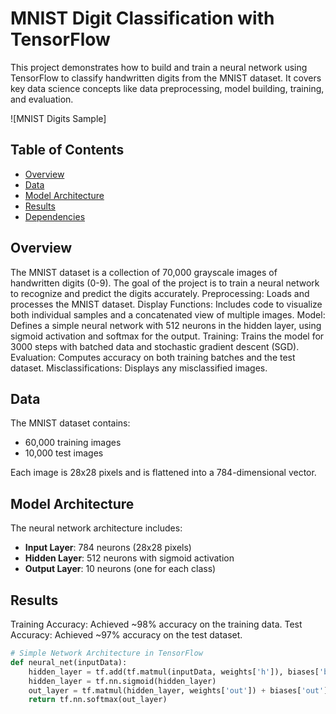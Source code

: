# MNIST Digit Classification with TensorFlow

This project demonstrates how to build and train a neural network using TensorFlow to classify handwritten digits from the MNIST dataset. It covers key data science concepts like data preprocessing, model building, training, and evaluation.

![MNIST Digits Sample]

## Table of Contents

- [Overview](#overview)
- [Data](#data)
- [Model Architecture](#model-architecture)
- [Results](#results)
- [Dependencies](#dependencies)

## Overview
The MNIST dataset is a collection of 70,000 grayscale images of handwritten digits (0-9). The goal of the project is to train a neural network to recognize and predict the digits accurately.
Preprocessing: Loads and processes the MNIST dataset.
Display Functions: Includes code to visualize both individual samples and a concatenated view of multiple images.
Model: Defines a simple neural network with 512 neurons in the hidden layer, using sigmoid activation and softmax for the output.
Training: Trains the model for 3000 steps with batched data and stochastic gradient descent (SGD).
Evaluation: Computes accuracy on both training batches and the test dataset.
Misclassifications: Displays any misclassified images.

## Data
The MNIST dataset contains:
- 60,000 training images
- 10,000 test images

Each image is 28x28 pixels and is flattened into a 784-dimensional vector.

## Model Architecture
The neural network architecture includes:
- **Input Layer**: 784 neurons (28x28 pixels)
- **Hidden Layer**: 512 neurons with sigmoid activation
- **Output Layer**: 10 neurons (one for each class)
## Results
Training Accuracy: Achieved ~98% accuracy on the training data.
Test Accuracy: Achieved ~97% accuracy on the test dataset.
```python
# Simple Network Architecture in TensorFlow
def neural_net(inputData):
    hidden_layer = tf.add(tf.matmul(inputData, weights['h']), biases['b'])
    hidden_layer = tf.nn.sigmoid(hidden_layer)
    out_layer = tf.matmul(hidden_layer, weights['out']) + biases['out']
    return tf.nn.softmax(out_layer)

